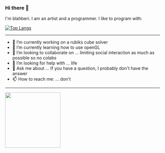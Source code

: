 ### Hi there 👋
I'm blahberi. I am an artist and a programmer.
I like to program with:

[![Top Langs](https://github-readme-stats.vercel.app/api/top-langs/?username=blahberi)](https://github.com/anuraghazra/github-readme-stats)
___

- 🔭 I’m currently working on a rubiks cube solver
- 🌱 I’m currently learning how to use openGL
- 👯 I’m looking to collaborate on ... limiting social interaction as much as possible so no colabs
- 🤔 I’m looking for help with ... life
- 💬 Ask me about ... If you have a question, I probably don't have the answer
- 📫 How to reach me: ... don't

___

<img height="180em" src="https://github-readme-stats.vercel.app/api?username=blahberi&show_icons=true&hide_border=true&&count_private=true&include_all_commits=true&theme=tokyonight" />

<!--
**blahberi/blahberi** is a ✨ _special_ ✨ repository because its `README.md` (this file) appears on your GitHub profile.

Here are some ideas to get you started:

- 🔭 I’m currently working on ...
- 🌱 I’m currently learning ...
- 👯 I’m looking to collaborate on ...
- 🤔 I’m looking for help with ...
- 💬 Ask me about ...
- 📫 How to reach me: ...
- 😄 Pronouns: ...
- ⚡ Fun fact: ...
-->
